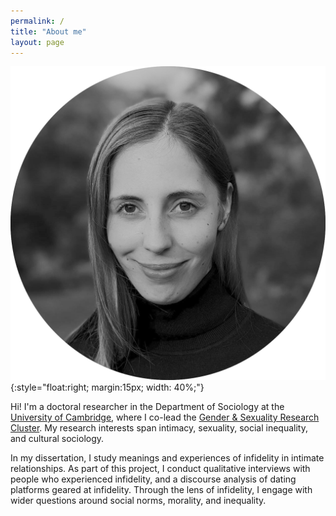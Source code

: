 ```yaml
---
permalink: /
title: "About me"
layout: page
---
```



![Simone Schneider](Schneider_photo_bw.png){:style="float:right; margin:15px; width: 40%;"}

Hi! I'm a doctoral researcher in the Department of Sociology at the [University of Cambridge](https://research.sociology.cam.ac.uk/profile/simone-schneider-2022), where I co-lead the [Gender & Sexuality Research Cluster](https://research.sociology.cam.ac.uk/gender-sexuality-research-cluster). My research interests span intimacy, sexuality, social inequality, and cultural sociology.

In my dissertation, I study meanings and experiences of infidelity in intimate relationships. As part of this project, I conduct qualitative interviews with people who experienced infidelity, and a discourse analysis of dating platforms geared at infidelity. Through the lens of infidelity, I engage with wider questions around social norms, morality, and inequality.
